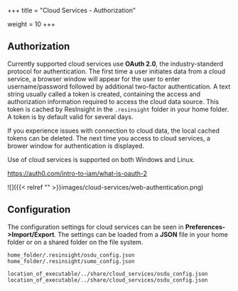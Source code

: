 +++
title = "Cloud Services - Authorization"

weight = 10
+++
 

## Authorization

Currently supported cloud services use **OAuth 2.0**, the industry-standerd protocol for authentication. The first time a user initiates data from a cloud service, a browser window will appear for the user to enter username/password followed by additional two-factor authentication. A text string usually called a token is created, containing the access and authorization information required to access the cloud data source. This token is cached by ResInsight in the `.resinsight` folder in your home folder. A token is by default valid for several days.

If you experience issues with connection to cloud data, the local cached tokens can be deleted. The next time you access to cloud services, a brower window for authentication is displayed.

Use of cloud services is supported on both Windows and Linux.

https://auth0.com/intro-to-iam/what-is-oauth-2


![]({{< relref "" >}}images/cloud-services/web-authentication.png)

## Configuration
The configuration settings for cloud services can be seen in **Preferences->Import/Export**. The settings can be loaded from a **JSON** file in your home folder or on a shared folder on the file system.

    home_folder/.resinsight/osdu_config.json
    home_folder/.resinsight/sumo_config.json

    location_of_executable/../share/cloud_services/osdu_config.json
    location_of_executable/../share/cloud_services/osdu_config.json
